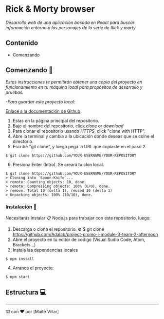 # Rick & Morty browser

_Desarrollo web de una aplicación basada en React para buscar información entorno a los personajes de la serie de Rick y morty._

## Contenido

- Comenzando

## Comenzando 🚀

_Estas instrucciones te permitirán obtener una copia del proyecto en funcionamiento en tu máquina local para propósitos de desarrollo y pruebas._

_-Para guardar este proyecto local:_

[Enlace a la documentación de Github](https://help.github.com/es/github/creating-cloning-and-archiving-repositories/cloning-a-repository).

1. Estas en la página principal del repositorio.
2. Bajo el nombre del repositorio, click *clone* or *download*
3. Para clonar el repositorio usando _HTTPS_, click "clone with HTTP".
4. Abre la terminal y cambia a la ubicación donde deseas que se colne el directorio.
5. Escribe "git clone", y luego pega la URL que copiaste en el paso 2.
```
$ git clone https://github.com/YOUR-USERNAME/YOUR-REPOSITORY
```
6. Presiona Enter (Intro). Se creará tu clon local.
```
$ git clone https://github.com/YOUR-USERNAME/YOUR-REPOSITORY
> Cloning into `Spoon-Knife`...
> remote: Counting objects: 10, done.
> remote: Compressing objects: 100% (8/8), done.
> remove: Total 10 (delta 1), reused 10 (delta 1)
> Unpacking objects: 100% (10/10), done.
```

### Instalación 🔧

Necesitarás instalar 📋 Node.js para trabajar con este repositorio, luego:

1. Descarga o clona el repositorio. ⚙️
$ git clone https://github.com/Adalab/project-promo-i-module-3-team-2-afternoon
2. Abre el proyecto en tu editor de codigo (Visual Sudio Code, Atom, Brackets...)
3. Instala las dependencias locales
```
$ npm install
```
4. Arranca el proyecto:
```
$ npm start
```

## Estructura 💻



---
⌨️ con ❤️ por [Maite Villar]